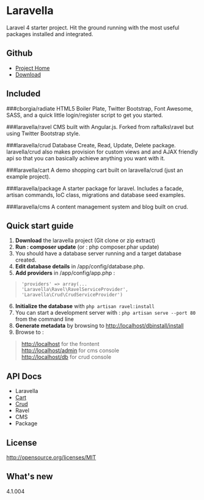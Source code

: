 Laravella 
==========

Laravel 4 starter project.  Hit the ground running with the most useful packages installed and integrated.

Github
-------------------
+ [Project Home](https://github.com/laravella/laravella)
+ [Download](https://github.com/laravella/laravella/archive/master.zip) 

Included
-------------------
###cborgia/radiate
HTML5 Boiler Plate, Twitter Bootstrap, Font Awesome, SASS, and a quick little login/register script to get you started.

###laravella/ravel
CMS built with Angular.js. Forked from raftalks\ravel but using Twitter Bootstrap style.

###laravella/crud
Database Create, Read, Update, Delete package.  laravella/crud also makes provision for custom views and and AJAX friendly api so that you can basically achieve anything you want with it.

###laravella/cart
A demo shopping cart built on laravella/crud (just an example project).

###laravella/package
A starter package for laravel. Includes a facade, artisan commands, IoC class, migrations and database seed examples.

###laravella/cms
A content management system and blog built on crud.

Quick start guide
-------------------
1. **Download** the laravella project (Git clone or zip extract)
2. **Run : composer update** (or : php composer.phar update)
3. You should have a database server running and a target database created.
4. **Edit database details** in /app/config/database.php.
5. **Add providers** in /app/config/app.php : 
> `'providers' => array(...` <br />
> `'Laravella\Ravel\RavelServiceProvider',` <br />
> `'Laravella\Crud\CrudServiceProvider')`
6. **Initialize the database** with `php artisan ravel:install`
7. You can start a development server with : `php artisan serve --port 80` from the command line
8. **Generate metadata** by browsing to <http://localhost/dbinstall/install>
9. Browse to :
> <http://localhost> for the frontent <br />
> <http://localhost/admin> for cms console <br />
> <http://localhost/db> for crud console 

API Docs
-------------------
+ Laravella
+ [Cart](apidocs/cart/index.html)
+ [Crud](apidocs/crud/index.html)
+ Ravel
+ CMS
+ Package

License
-------------------
http://opensource.org/licenses/MIT

What's new
-------------------
4.1.004
